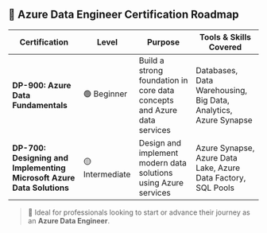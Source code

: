 ## 🧭 Azure Data Engineer Certification Roadmap

| Certification                        | Level        | Purpose                                                                 | Tools & Skills Covered                                                |
|-------------------------------------|--------------|-------------------------------------------------------------------------|------------------------------------------------------------------------|
| **DP-900: Azure Data Fundamentals** | 🟢 Beginner   | Build a strong foundation in core data concepts and Azure data services | Databases, Data Warehousing, Big Data, Analytics, Azure Synapse        |
| **DP-700: Designing and Implementing Microsoft Azure Data Solutions** | 🟡 Intermediate | Design and implement modern data solutions using Azure services         | Azure Synapse, Azure Data Lake, Azure Data Factory, SQL Pools          |

> 🎯 Ideal for professionals looking to start or advance their journey as an **Azure Data Engineer**.
